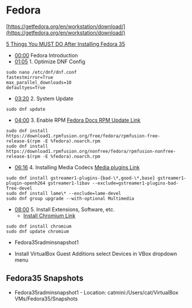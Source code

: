 # Fedora

[https://getfedora.org/en/workstation/download/](https://getfedora.org/en/workstation/download/)

[5 Things You MUST DO After Installing Fedora 35](https://www.youtube.com/watch?v=-NwWE9YFFIg)

- [00:00](https://www.youtube.com/watch?v=-NwWE9YFFIg&t=0s)  Fedora Introduction
- [01:05](https://www.youtube.com/watch?v=-NwWE9YFFIg&t=65s) 1. Optimize DNF Config

```
sudo nano /etc/dnf/dnf.conf
fastestmirror=True
max_parallel_downloads=10
defaultyes=True
```

- [03:20](https://www.youtube.com/watch?v=-NwWE9YFFIg&t=200s) 2. System Update

```
sudo dnf update
```

- [04:00](https://www.youtube.com/watch?v=-NwWE9YFFIg&t=240s) 3. Enable RPM [Fedora Docs RPM Update Link](https://docs.fedoraproject.org/en-US/quick-docs/setup_rpmfusion/)

```
sudo dnf install https://download1.rpmfusion.org/free/fedora/rpmfusion-free-release-$(rpm -E %fedora).noarch.rpm
sudo dnf install https://download1.rpmfusion.org/nonfree/fedora/rpmfusion-nonfree-release-$(rpm -E %fedora).noarch.rpm
```

- [06:16](https://www.youtube.com/watch?v=-NwWE9YFFIg&t=376s) 4. Installing Media Codecs [Media plugins Link](https://docs.fedoraproject.org/en-US/quick-docs/assembly_installing-plugins-for-playing-movies-and-music/)

```
sudo dnf install gstreamer1-plugins-{bad-\*,good-\*,base} gstreamer1-plugin-openh264 gstreamer1-libav --exclude=gstreamer1-plugins-bad-free-devel
sudo dnf install lame\* --exclude=lame-devel
sudo dnf group upgrade --with-optional Multimedia
```

- [08:00](https://www.youtube.com/watch?v=-NwWE9YFFIg&t=480s) 5. Install Extensions, Software, etc.
    - [Install Chromium Link](https://docs.fedoraproject.org/en-US/quick-docs/installing-chromium-or-google-chrome-browsers/)

```
sudo dnf install chromium
sudo dnf update chromium
```

- Fedora35radminsnapshot1

- Install VirtualBox Guest Additions select Devices in VBox dropdown menu
## Fedora35 Snapshots
-  Fedora35radminsnapshot1 - Location: catmini:/Users/cat/VirtualBox VMs/Fedora35/Snapshots

